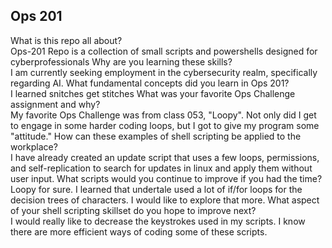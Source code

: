 ## Ops 201

What is this repo all about?\
Ops-201 Repo is a collection of small scripts and powershells designed for cyberprofessionals
Why are you learning these skills?\
I am currently seeking employment in the cybersecurity realm, specifically regarding AI.
What fundamental concepts did you learn in Ops 201?\
I learned snitches get stitches
What was your favorite Ops Challenge assignment and why?\
My favorite Ops Challenge was from class 053, "Loopy". Not only did I get to engage in some harder coding loops, but I got to give my program some "attitude."
How can these examples of shell scripting be applied to the workplace?\
I have already created an update script that uses a few loops, permissions, and self-replication to search for updates in linux and apply them without user input. 
What scripts would you continue to improve if you had the time?\
Loopy for sure. I learned that undertale used a lot of if/for loops for the decision trees of characters. I would like to explore that more.
What aspect of your shell scripting skillset do you hope to improve next?\
I would really like to decrease the keystrokes used in my scripts. I know there are more efficient ways of coding some of these scripts.
